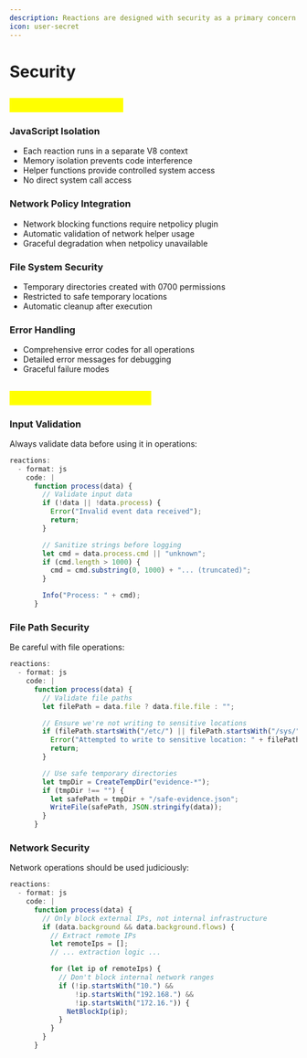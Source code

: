 ```yaml
---
description: Reactions are designed with security as a primary concern.
icon: user-secret
---
```


# Security

## <mark style="color:yellow;">Security & Isolation</mark>

### **JavaScript Isolation**

* Each reaction runs in a separate V8 context
* Memory isolation prevents code interference
* Helper functions provide controlled system access
* No direct system call access

### **Network Policy Integration**

* Network blocking functions require netpolicy plugin
* Automatic validation of network helper usage
* Graceful degradation when netpolicy unavailable

### **File System Security**

* Temporary directories created with 0700 permissions
* Restricted to safe temporary locations
* Automatic cleanup after execution

### **Error Handling**

* Comprehensive error codes for all operations
* Detailed error messages for debugging
* Graceful failure modes

## <mark style="color:yellow;">Security Considerations</mark>

### **Input Validation**

Always validate data before using it in operations:

```javascript
reactions:
  - format: js
    code: |
      function process(data) {
        // Validate input data
        if (!data || !data.process) {
          Error("Invalid event data received");
          return;
        }

        // Sanitize strings before logging
        let cmd = data.process.cmd || "unknown";
        if (cmd.length > 1000) {
          cmd = cmd.substring(0, 1000) + "... (truncated)";
        }

        Info("Process: " + cmd);
      }
```

### **File Path Security**

Be careful with file operations:

```javascript
reactions:
  - format: js
    code: |
      function process(data) {
        // Validate file paths
        let filePath = data.file ? data.file.file : "";

        // Ensure we're not writing to sensitive locations
        if (filePath.startsWith("/etc/") || filePath.startsWith("/sys/")) {
          Error("Attempted to write to sensitive location: " + filePath);
          return;
        }

        // Use safe temporary directories
        let tmpDir = CreateTempDir("evidence-*");
        if (tmpDir !== "") {
          let safePath = tmpDir + "/safe-evidence.json";
          WriteFile(safePath, JSON.stringify(data));
        }
      }
```

### **Network Security**

Network operations should be used judiciously:

```javascript
reactions:
  - format: js
    code: |
      function process(data) {
        // Only block external IPs, not internal infrastructure
        if (data.background && data.background.flows) {
          // Extract remote IPs
          let remoteIps = [];
          // ... extraction logic ...

          for (let ip of remoteIps) {
            // Don't block internal network ranges
            if (!ip.startsWith("10.") && 
                !ip.startsWith("192.168.") && 
                !ip.startsWith("172.16.")) {
              NetBlockIp(ip);
            }
          }
        }
      }
```
